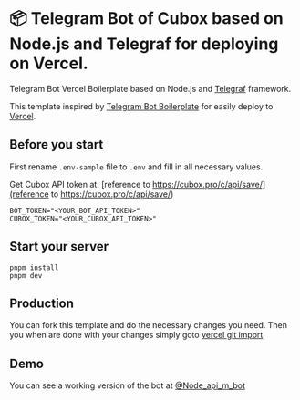 # 📦 Telegram Bot of Cubox based on Node.js and Telegraf for deploying on Vercel.

Telegram Bot Vercel Boilerplate based on Node.js and [Telegraf](https://github.com/telegraf/telegraf) framework.

This template inspired by [Telegram Bot Boilerplate](https://github.com/yakovlevyuri/telegram-bot-boilerplate) for easily deploy to [Vercel](https://vercel.com).

## Before you start

First rename `.env-sample` file to `.env` and fill in all necessary values.

Get Cubox API token at: [reference to https://cubox.pro/c/api/save/](reference to https://cubox.pro/c/api/save/)

```
BOT_TOKEN="<YOUR_BOT_API_TOKEN>"
CUBOX_TOKEN="<YOUR_CUBOX_API_TOKEN>"
```

## Start your server

```
pnpm install
pnpm dev
```

## Production

You can fork this template and do the necessary changes you need. Then you when are done with your changes simply goto [vercel git import](https://vercel.com/import/git).

## Demo

You can see a working version of the bot at [@Node_api_m_bot](https://t.me/Node_api_m_bot)
